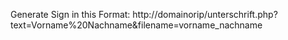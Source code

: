 Generate Sign in this Format: http://domainorip/unterschrift.php?text=Vorname%20Nachname&filename=vorname_nachname
